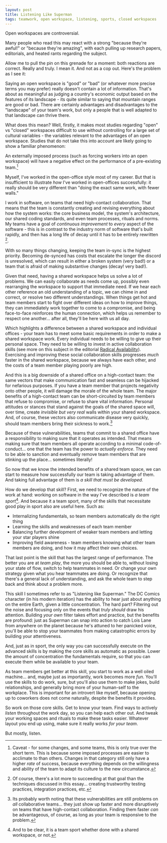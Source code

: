 ```yaml
---
layout: post
title: Listening Like Superman
tags: teamwork, open workspace, listening, sports, closed workspaces
---
```


Open workspaces are controversial.

Many people who read this may react with a strong "because they're awful!" or "because they're amazing", with each pulling up research papers, editorials, and heated rants regarding the subject.

Allow me to pull the pin on this grenade for a moment: both reactions are correct. Really and truly. I mean it. And not as a cop out. Here's the problem as I see it:

Saying an open workspace is "good" or "bad" (or whatever more precise terms you may prefer) really doesn't contain a lot of information. That's about as meaningful as judging a country's economic output based on the features of its landscape - its quite similar to saying that mountain ranges are good or bad. There are certainly advantages and disadvantages to the "landscape" of your team's work, but only a people that is well adapted to that landscape can thrive there.

What does this mean? Well, firstly, it makes most studies regarding "open" vs "closed" workspaces difficult to use without controlling for a large set of cultural variables - the variables relevant to the advantages of an open workspace. Studies that do not take this into account are likely going to show a familiar phenomenon:

An externally imposed process (such as forcing workers into an open workspace) will have a negative effect on the performance of a pre-existing team.[^1]

Myself, I've worked in the open-office style most of my career. But that is insufficient to illustrate *how* I've worked in open-offices successfully: it really should be very different than "doing the exact same work, with fewer walls."

I work in software, on teams that need high-contact collaboration. That means that the team is constantly creating and revising everything about how the system works: the core business model, the system's architecture, our shared coding standards, and even team processes, rituals and norms. My teams have a goal of *continuous improvement* to *every* aspect of the software - this is in contrast to the industry norm of software that's built rapidly, and then has a long life of decay until it has to be entirely rewritten [^2].

With so many things changing, keeping the team in-sync is the highest priority. Becoming de-synced has costs that escalate the longer the discord is unresolved, which can result in either a broken system (very bad!) or a team that is afraid of making substantive changes (decay! very bad!).

Given that need, having a shared workspace helps us solve a lot of problems. We can easily collaborate as needs come up, possibly even rearranging the workspace to support that immediate need. If we hear each other reference an old understanding of a topic, we can chime in and correct, or resolve two different understandings. When things get hot and team members start to fight over different ideas on how to improve things, they can immediately work together to come to a compromise, and being face-to-face reinforces the human connection, which helps us remember to respect one another... after all, they'll be here with us all day.
 
 Which highlights a difference between a shared workspace and individual offices - your team has to meet some basic requirements in order to make a shared workspace work. Every individual needs to be willing to give up their personal space. They need to be willing to invest in active collaboration skills (see more on this subject in the editorial [Radical Availability](https://medium.com/@robert.f.murdock/radical-availability-8eeb9ebd465e)). Exercising and improving these social collaboration skills progresses *much* faster in the shared workspace, because we always have each other, and the costs of a team member playing poorly are high.

And this is a big downside of a shared office on a high-contact team: the same vectors that make communication fast and seamless can be hijacked for nefarious purposes. If you have a team member that projects negativity onto other people, it will damage the morale of the whole team. The major benefits of a high-contact team can be short-circuited by team members that refuse to compromise, or refuse to share vital information. Personal attitudes or stances that stand against the goals of the shared space will, over time, create *invisible but very real* walls within your shared workspace. And, of course, these vectors also communicate disease very quickly, should team members bring their sickness to work.[^3]

Because of these vulnerabilities, teams that commit to a shared office have a responsibility to making sure that it operates as intended. That means making sure that team members all operate according to a minimal code-of-conduct... one that the team has the power to *actually enforce*. They need to be able to sanction and eventually remove team members that are stinking up the place... sometimes literally!

So now that we know the intended benefits of a shared team space, we can start to measure how successfully our team is taking advantage of them. And taking full advantage of them is *a skill that must be developed.*

How do we develop that skill? First, we need to recognize the nature of the work at hand: working on software in the way I've described is *a team sport*[^4]. And because it a team sport, many of the skills that necessitate good play in sport also are useful here. Such as:

- Internalizing fundamentals, so team members automatically do the right thing
- Learning the skills and weaknesses of each team member
- Balancing further development of weaker team members and letting your star players shine
- Improving field awareness - team members knowing what other team members are doing, and how it may affect their own choices.

That last point is the skill that has the largest range of performance. The better you are at *team play*, the more you should be able to, without losing your state of flow, switch to help teammates in need. Or change your own strategy given what you hear teammates are doing. Or recognize that there's a general lack of understanding, and ask the whole team to step back and think about a problem more.

This skill I sometimes refer to as "Listening like Superman." The DC Comics character (in his modern iteration) has the ability to hear just about anything on the entire Earth, given a little concentration. The hard part? Filtering out the noise and focusing only on the events that *truly should* draw his attention. Building *your own* filter takes effort and practice, but the benefits are profound: just as Superman can snap into action to catch Lois Lane from anywhere on the planet because he's attuned to her panicked voice, you'll be able to stop your teammates from making catastrophic errors by building your attentiveness.

And, just as in sport, the only way you can successfully execute on the advanced skills is by making the core skills as automatic as possible. Lower the amount of concentration the fundamentals require, so that you can execute them while be available to your team.

As team members get better at this skill, you start to work as a well oiled machine... and, maybe just as importantly, work becomes more *fun*. You'll use the skills to do work, sure, but you'll also use them to make jokes, build relationships, and generally bring more of your human-self to the workplace. This is important for an introvert like myself, because opening up to coworkers does not come naturally, despite the benefits it provides.

So work on those core skills. Get to know your team. Find ways to actively *listen* throughout the work day, so you can help each other out. And tweak your working spaces and rituals to make these tasks easier. Whatever layout you end up using, make sure it really works *for your team*.

But mostly, listen.

[^1]: Caveat - for some changes, and some teams, this is only true over the short term. This is because some imposed processes are easier to acclimate to than others. Changes in that category still only have a higher *rate* of success, because everything depends on the willingness and ability of the team to adapt its culture to the new circumstance.

[^2]: Of course, there's a lot more to succeeding at that goal than the techniques discussed in this essay... creating trustworthy testing practices, integration practices, etc. 

[^3]: Its probably worth noting that these vulnerabilities are still problems on *all* collaborative teams... they just show up faster and more disruptively on teams that have high-contact collaboration. Finding them faster *can* be advantageous, of course, as long as your team is responsive to the problem.

[^4]: And to be clear, it is a team sport whether done with a shared workspace, or not.